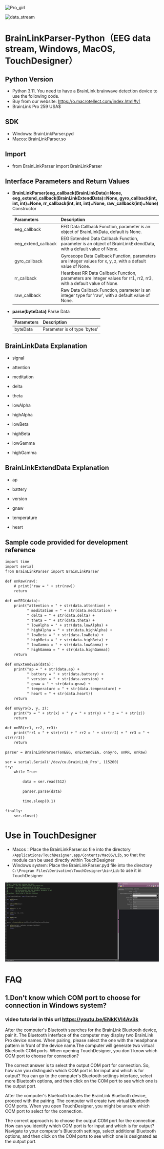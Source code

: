 ![Pro_girl](https://github.com/user-attachments/assets/5d5a1047-63f5-4135-87d2-fa34a8e66f19)

![data_stream](https://github.com/user-attachments/assets/7479371b-65a9-4000-9aa0-31282bdc5934)
# BrainLinkParser-Python（EEG data stream, Windows, MacOS, TouchDesigner）

## Python Version

- Python 3.11. You need to have a BrainLink brainwave detection device to use the following code.
- Buy from our website: https://o.macrotellect.com/index.html#v1
- BrainLink Pro 259 USA$

## SDK

- Windows: BrainLinkParser.pyd
- Macos: BrainLinkParser.so

## Import

- from BrainLinkParser import BrainLinkParser

## Interface Parameters and Return Values

- **BrainLinkParser(eeg_callback(BrainLinkData)=None, eeg_extend_callback(BrainLinkExtendData)=None, gyro_callback(int, int, int)=None, rr_callback(int, int, int)=None, raw_callback(int)=None)** Constructor

    | Parameters     | Description     |
    | ------- | ------- |
    | eeg_callback   | EEG Data Callback Function, parameter is an object of BrainLinkData, default is None. |
    | eeg_extend_callback   | EEG Extended Data Callback Function, parameter is an object of BrainLinkExtendData, with a default value of None. |
    | gyro_callback   | Gyroscope Data Callback Function, parameters are integer values for x, y, z, with a default value of None. |
    | rr_callback   | Heartbeat RR Data Callback Function, parameters are integer values for rr1, rr2, rr3, with a default value of None. |
    | raw_callback   | Raw Data Callback Function, parameter is an integer type for 'raw', with a default value of None. |

- **parse(byteData)** Parse Data

    | Parameters     | Description     |
    | ------- | ------- |
    | byteData   | Parameter is of type 'bytes' |

## BrainLinkData Explanation

- signal

- attention

- meditation

- delta

- theta

- lowAlpha

- highAlpha

- lowBeta

- highBeta

- lowGamma

- highGamma

## BrainLinkExtendData Explanation

- ap

- battery

- version

- gnaw

- temperature

- heart

## Sample code provided for development reference

```
import time
import serial
from BrainLinkParser import BrainLinkParser

def onRaw(raw):
    # print("raw = " + str(raw))
    return

def onEEG(data):
    print("attention = " + str(data.attention) +
          " meditation = " + str(data.meditation) +
          " delta = " + str(data.delta) +
          " theta = " + str(data.theta) +
          " lowAlpha = " + str(data.lowAlpha) +
          " highAlpha = " + str(data.highAlpha) +
          " lowBeta = " + str(data.lowBeta) +
          " highBeta = " + str(data.highBeta) +
          " lowGamma = " + str(data.lowGamma) +
          " highGamma = " + str(data.highGamma))
    return

def onExtendEEG(data):
    print("ap = " + str(data.ap) +
          " battery = " + str(data.battery) +
          " version = " + str(data.version) +
          " gnaw = " + str(data.gnaw) +
          " temperature = " + str(data.temperature) +
          " heart = " + str(data.heart))
    return

def onGyro(x, y, z):
    print("x = " + str(x) + " y = " + str(y) + " z = " + str(z))
    return

def onRR(rr1, rr2, rr3):
    print("rr1 = " + str(rr1) + " rr2 = " + str(rr2) + " rr3 = " + str(rr3))
    return

parser = BrainLinkParser(onEEG, onExtendEEG, onGyro, onRR, onRaw)

ser = serial.Serial('/dev/cu.BrainLink_Pro', 115200)
try:
    while True:

        data = ser.read(512)

        parser.parse(data)

        time.sleep(0.1)

finally:
    ser.close()
```


# Use in TouchDesigner

- Macos：Place the BrainLinkParser.so file into the directory `/Applications/TouchDesigner.app/Contents/MacOS/Lib`, so that the module can be used directly within TouchDesigner
- Windows system: Place the BrainLinkParser.pyd file into the directory `C:\Program Files\Derivative\TouchDesigner\bin\Lib` to use it in TouchDesigner

![TD](https://github.com/Macrotellect/BrainLinkParser-Python/blob/main/TD.png)

# FAQ

## 1.Don't know which COM port to choose for connection in Windows system?

### video tutorial in this url https://youtu.be/ENkKVI4Av3k
After the computer's Bluetooth searches for the BrainLink Bluetooth device, pair it. The Bluetooth interface of the computer may display two BrainLink Pro device names. When pairing, please select the one with the headphone pattern in front of the device name.The computer will generate two virtual Bluetooth COM ports. When opening TouchDesigner, you don't know which COM port to choose for connection?

The correct answer is to select the output COM port for connection. So, how can you distinguish which COM port is for input and which is for output? You can go to the computer's Bluetooth settings interface, select more Bluetooth options, and then click on the COM port to see which one is the output port.

After the computer's Bluetooth locates the BrainLink Bluetooth device, proceed with the pairing. The computer will create two virtual Bluetooth COM ports. When you open TouchDesigner, you might be unsure which COM port to select for the connection.

The correct approach is to choose the output COM port for the connection. How can you identify which COM port is for input and which is for output? Navigate to your computer's Bluetooth settings, select additional Bluetooth options, and then click on the COM ports to see which one is designated as the output port.
